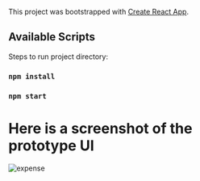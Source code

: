 This project was bootstrapped with [Create React App](https://github.com/facebook/create-react-app).

## Available Scripts

Steps to run project directory:

### `npm install`
### `npm start`

# Here is a screenshot of the prototype UI
![expense](https://user-images.githubusercontent.com/30842286/87985557-6e096b80-caf9-11ea-9b5d-42ca92d944f2.png)

